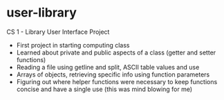 # user-library

CS 1 - Library User Interface Project

- First project in starting computing class
- Learned about private and public aspects of a class (getter and setter functions)
- Reading a file using getline and split, ASCII table values and use
- Arrays of objects, retrieving specific info using function parameters
- Figuring out where helper functions were necessary to keep functions concise and have a single use (this was mind blowing for me)
